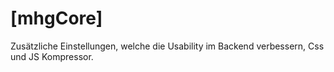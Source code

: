 # [mhgCore]

Zusätzliche Einstellungen, welche die Usability im Backend verbessern, Css und JS Kompressor.